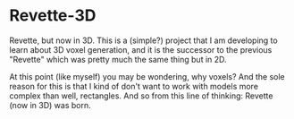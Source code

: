# Revette-3D
Revette, but now in 3D. This is a (simple?) project that I am developing to learn about 3D voxel generation, and it is the successor to the previous "Revette" which was pretty much the same thing but in 2D.

At this point (like myself) you may be wondering, why voxels? And the sole reason for this is that I kind of don't want to work with models more complex than well, rectangles. And so from this line of thinking: Revette (now in 3D) was born.
